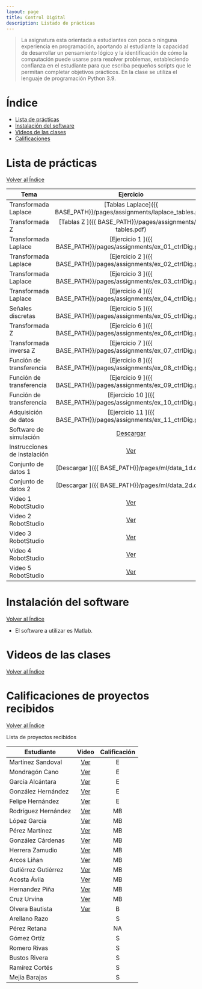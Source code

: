 ```yaml
---
layout: page
title: Control Digital
description: Listado de prácticas
---
```

> La asignatura esta orientada a estudiantes con poca o ninguna experiencia en programación, aportando al estudiante la capacidad de desarrollar un pensamiento lógico y la identificación de cómo la computación puede usarse para resolver problemas, estableciendo confianza en el estudiante para que escriba pequeños scripts que le permitan completar objetivos prácticos. En la clase se utiliza el lenguaje de programación Python 3.9.

# Índice
- [Lista de prácticas](#lista-de-prácticas)
- [Instalación del software](#instalación-del-software)
- [Videos de las clases](#videos-de-las-clases)
- [Calificaciones](#calificaciones)


# Lista de prácticas
[Volver al Índice](#índice)

|Tema                         |Ejercicio       |
|-----------------------------|:--------------:|
|Transformada Laplace         |[Tablas Laplace]({{ BASE_PATH}}/pages/assignments/laplace_tables.pdf)|
|Transformada Z               |[Tablas Z      ]({{ BASE_PATH}}/pages/assignments/z-tables.pdf)|
|Transformada Laplace         |[Ejercicio 1   ]({{ BASE_PATH}}/pages/assignments/ex_01_ctrlDig.pdf)|
|Transformada Laplace         |[Ejercicio 2   ]({{ BASE_PATH}}/pages/assignments/ex_02_ctrlDig.pdf)|
|Transformada Laplace         |[Ejercicio 3   ]({{ BASE_PATH}}/pages/assignments/ex_03_ctrlDig.pdf)|
|Transformada Laplace         |[Ejercicio 4   ]({{ BASE_PATH}}/pages/assignments/ex_04_ctrlDig.pdf)|
|Señales discretas            |[Ejercicio 5   ]({{ BASE_PATH}}/pages/assignments/ex_05_ctrlDig.pdf)|
|Transformada Z               |[Ejercicio 6   ]({{ BASE_PATH}}/pages/assignments/ex_06_ctrlDig.pdf)|
|Transformada inversa Z       |[Ejercicio 7   ]({{ BASE_PATH}}/pages/assignments/ex_07_ctrlDig.pdf)|
|Función de transferencia     |[Ejercicio 8   ]({{ BASE_PATH}}/pages/assignments/ex_08_ctrlDig.pdf)|
|Función de transferencia     |[Ejercicio 9   ]({{ BASE_PATH}}/pages/assignments/ex_09_ctrlDig.pdf)|
|Función de transferencia     |[Ejercicio 10  ]({{ BASE_PATH}}/pages/assignments/ex_10_ctrlDig.pdf)|
|Adquisición de datos         |[Ejercicio 11  ]({{ BASE_PATH}}/pages/assignments/ex_11_ctrlDig.pdf)|
|Software de simulación       |[Descargar     ](https://drive.google.com/file/d/18FLnXF6Go-oBzRiZrygumQdUX0FuBpv2/view?usp=sharing)|
|Instrucciones de instalación |[Ver           ](https://drive.google.com/file/d/1wTgLgmGoVZS_Iw0iaYA8SPQ4h1Mnjr-S/view?usp=sharing)|
|Conjunto de datos 1          |[Descargar     ]({{ BASE_PATH}}/pages/ml/data_1d.csv)|
|Conjunto de datos 2          |[Descargar     ]({{ BASE_PATH}}/pages/ml/data_2d.csv)|
|Video 1 RobotStudio          |[Ver           ](https://drive.google.com/file/d/1YDzRwRfyhNnJWAYENX0_4GSIgQGygdk0/view?usp=sharing)|
|Video 2 RobotStudio          |[Ver           ](https://drive.google.com/file/d/1wNYbbVz86Eo4RPP4QwqLVAjgkN_2Z7pR/view?usp=sharing)|
|Video 3 RobotStudio          |[Ver           ](https://drive.google.com/file/d/14z0wW2insh-yjCcl8zoWrWILJm50YZYS/view?usp=sharing)|
|Video 4 RobotStudio          |[Ver           ](https://drive.google.com/file/d/1icv7uPnp98ZPwCe0q8DdMkMiTN2DqoKj/view?usp=sharing)|
|Video 5 RobotStudio          |[Ver           ](https://drive.google.com/file/d/1YNWtZNj8xZDDLl3dCsrR5VcUCbstjkYb/view?usp=sharing)|

# Instalación del software
[Volver al Índice](#índice)

- El software a utilizar es Matlab.

# Videos de las clases
[Volver al Índice](#índice)

# Calificaciones de proyectos recibidos
[Volver al Índice](#índice)

Lista de proyectos recibidos

|Estudiante                   |Video           |Calificación        |
|-----------------------------|:--------------:|:------------------:|
|Martínez Sandoval            |[Ver           ](https://drive.google.com/file/d/1M1MSTY97KboOjA70jcHdOj8dA9tlInoU/view?usp=sharing)| E |
|Mondragón Cano               |[Ver           ](https://drive.google.com/file/d/1aCqy2yZjsAdS21azEOBY6TNONrGz2-eH/view?usp=sharing)| E |
|García Alcántara             |[Ver           ](https://drive.google.com/file/d/1GGhGnB-AupLUsYf970cXYMYIvK5GZ_IZ/view?usp=sharing)| E |
|González Hernández           |[Ver           ](https://drive.google.com/file/d/1fcDqOos125kE_9459nUbn8qtTgVtXDfI/view?usp=sharing)| E |
|Felipe Hernández             |[Ver           ](https://drive.google.com/file/d/1g1PvKj6n4SA4Sl0XIGD5UKc_wsPjfiPt/view?usp=sharing)| E |
|Rodríguez Hernández          |[Ver           ](https://drive.google.com/file/d/1pdQ5hheg5kOHlO2and6qBWLkcvRYYUlS/view?usp=sharing)| MB |
|López García                 |[Ver           ](https://drive.google.com/file/d/1leaTiijZNlbCfak2MWfdKgzY2BOrNoII/view?usp=sharing)| MB |
|Pérez Martínez               |[Ver           ](https://drive.google.com/file/d/1n8V-WkctyjDabzNDkhAEMiCWxwPhN0od/view?usp=sharing)| MB |
|González Cárdenas            |[Ver           ](https://drive.google.com/file/d/1pMpZqJTUIAzd_aLaMDEfXsUFpMTsTWZ1/view?usp=sharing)| MB |
|Herrera Zamudio              |[Ver           ](https://drive.google.com/file/d/1yz6hHfgrcJ6y5I1pIKfkMJDycGqeAB4p/view?usp=sharing)| MB |
|Arcos Liñan                  |[Ver           ](https://drive.google.com/file/d/1IERiExWT4TZS_9F6ztpvISmy27GBOIP9/view?usp=sharing)| MB |
|Gutiérrez Gutiérrez          |[Ver           ](https://drive.google.com/file/d/1EWaAEXcvyuGY1dvb_VcTJFb0c92V9cnW/view?usp=sharing)| MB |
|Acosta Ávila                 |[Ver           ](https://drive.google.com/file/d/1x0HPu8b7ibegeC1woCnFGyg1HqswE1IV/view?usp=sharing)| MB |
|Hernandez Piña               |[Ver           ](https://drive.google.com/file/d/1WtinBW_LBWMPTjN4bB2yropHMCClN8tv/view?usp=sharing)| MB |
|Cruz Urvina                  |[Ver           ](https://drive.google.com/file/d/1ZoZtyXmQ2S-nw53ua2Twie9042GIQACX/view?usp=sharing)| MB |
|Olvera Bautista              |[Ver           ](https://drive.google.com/file/d/1WNuvvkfra_GtiZlG1JsXgxH4I9DUzyux/view?usp=sharing)| B |
|Arellano Razo                | | S |
|Pérez Retana                 | | NA |
|Gómez Ortíz                  | | S |
|Romero Rivas                 | | S |
|Bustos Rivera                | | S |
|Ramírez Cortés               | | S |
|Mejía Barajas                | | S |


<!-- Note: this is how to write a comment in HTML. Everything in here won't show up on your webpage.-->

<!--
To increase the size of the title, use fewer # in front of the paper title.
To decrease the size of the title, use more #. 
To remove the italics, remove the * before and after the description
To remove the underline from the title, remove the <u> tags (<u> and </u>)
-->
